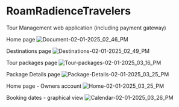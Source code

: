 # RoamRadienceTravelers
Tour Management web application (including payment gateway)

Home page
![Document-02-01-2025_02_46_PM](https://github.com/user-attachments/assets/128ad8ae-4962-41b7-95b3-92c8aad6cebd)

Destinations page
![Destinations-02-01-2025_02_49_PM](https://github.com/user-attachments/assets/25f8520a-6113-46e8-88a4-95d244616af3)

Tour packages page
![Tour-packages-02-01-2025_03_16_PM](https://github.com/user-attachments/assets/5b11641b-c71f-4b07-844f-112cf819a395)

Package Details page
![Package-Details-02-01-2025_03_25_PM](https://github.com/user-attachments/assets/3eee68f7-1dbd-4adf-9734-a4b27606bae8)

Home page - Owners account
![Home-02-01-2025_03_25_PM](https://github.com/user-attachments/assets/05d21e9b-8375-4d3d-b491-2cc7995413fb)

Booking dates - graphical view
![Calendar-02-01-2025_03_26_PM](https://github.com/user-attachments/assets/0ed91a7c-c856-4f09-b582-e4f76c55b472)
